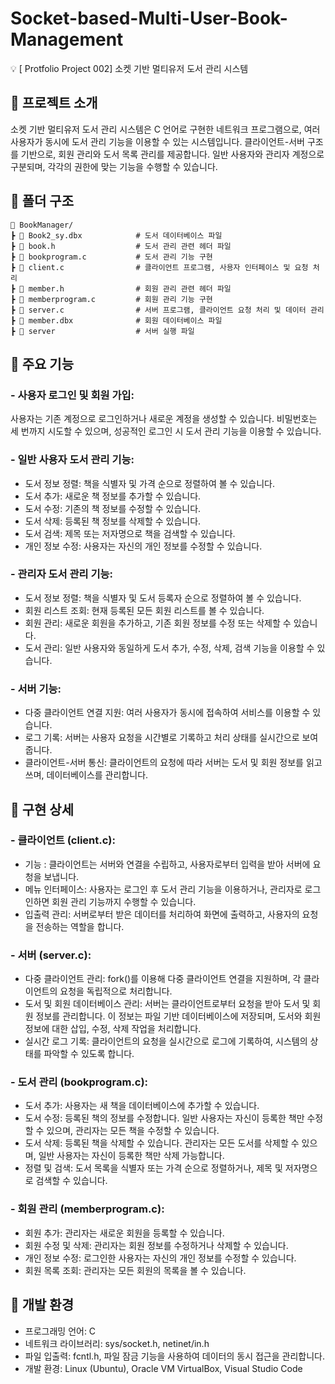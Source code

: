 # Socket-based-Multi-User-Book-Management
💡 [ Protfolio Project 002] 소켓 기반 멀티유저 도서 관리 시스템

## 📌 프로젝트 소개
소켓 기반 멀티유저 도서 관리 시스템은 C 언어로 구현한 네트워크 프로그램으로, 여러 사용자가 동시에 도서 관리 기능을 이용할 수 있는 시스템입니다. 클라이언트-서버 구조를 기반으로, 회원 관리와 도서 목록 관리를 제공합니다. 일반 사용자와 관리자 계정으로 구분되며, 각각의 권한에 맞는 기능을 수행할 수 있습니다.  

## 📌 폴더 구조
    📂 BookManager/
    ┣ 📜 Book2_sy.dbx            # 도서 데이터베이스 파일
    ┣ 📜 book.h                  # 도서 관리 관련 헤더 파일
    ┣ 📜 bookprogram.c           # 도서 관리 기능 구현
    ┣ 📜 client.c                # 클라이언트 프로그램, 사용자 인터페이스 및 요청 처리
    ┣ 📜 member.h                # 회원 관리 관련 헤더 파일
    ┣ 📜 memberprogram.c         # 회원 관리 기능 구현 
    ┣ 📜 server.c                # 서버 프로그램, 클라이언트 요청 처리 및 데이터 관리
    ┣ 📜 member.dbx              # 회원 데이터베이스 파일
    ┣ 📜 server                  # 서버 실행 파일

## 📌 주요 기능
### - 사용자 로그인 및 회원 가입:
사용자는 기존 계정으로 로그인하거나 새로운 계정을 생성할 수 있습니다. 비밀번호는 세 번까지 시도할 수 있으며, 성공적인 로그인 시 도서 관리 기능을 이용할 수 있습니다.  

### - 일반 사용자 도서 관리 기능:
- 도서 정보 정렬: 책을 식별자 및 가격 순으로 정렬하여 볼 수 있습니다.  
- 도서 추가: 새로운 책 정보를 추가할 수 있습니다.  
- 도서 수정: 기존의 책 정보를 수정할 수 있습니다.  
- 도서 삭제: 등록된 책 정보를 삭제할 수 있습니다.  
- 도서 검색: 제목 또는 저자명으로 책을 검색할 수 있습니다.  
- 개인 정보 수정: 사용자는 자신의 개인 정보를 수정할 수 있습니다.  
  
### - 관리자 도서 관리 기능:
- 도서 정보 정렬: 책을 식별자 및 도서 등록자 순으로 정렬하여 볼 수 있습니다.  
- 회원 리스트 조회: 현재 등록된 모든 회원 리스트를 볼 수 있습니다.  
- 회원 관리: 새로운 회원을 추가하고, 기존 회원 정보를 수정 또는 삭제할 수 있습니다.  
- 도서 관리: 일반 사용자와 동일하게 도서 추가, 수정, 삭제, 검색 기능을 이용할 수 있습니다.  
  
### - 서버 기능:
- 다중 클라이언트 연결 지원: 여러 사용자가 동시에 접속하여 서비스를 이용할 수 있습니다.  
- 로그 기록: 서버는 사용자 요청을 시간별로 기록하고 처리 상태를 실시간으로 보여줍니다.  
- 클라이언트-서버 통신: 클라이언트의 요청에 따라 서버는 도서 및 회원 정보를 읽고 쓰며, 데이터베이스를 관리합니다.  

## 📌 구현 상세
### - 클라이언트 (client.c):
- 기능 : 클라이언트는 서버와 연결을 수립하고, 사용자로부터 입력을 받아 서버에 요청을 보냅니다.
- 메뉴 인터페이스: 사용자는 로그인 후 도서 관리 기능을 이용하거나, 관리자로 로그인하면 회원 관리 기능까지 수행할 수 있습니다.  
- 입출력 관리: 서버로부터 받은 데이터를 처리하여 화면에 출력하고, 사용자의 요청을 전송하는 역할을 합니다.  

### - 서버 (server.c):
- 다중 클라이언트 관리: fork()를 이용해 다중 클라이언트 연결을 지원하며, 각 클라이언트의 요청을 독립적으로 처리합니다.  
- 도서 및 회원 데이터베이스 관리: 서버는 클라이언트로부터 요청을 받아 도서 및 회원 정보를 관리합니다. 이 정보는 파일 기반 데이터베이스에 저장되며, 도서와 회원 정보에 대한 삽입, 수정, 삭제 작업을 처리합니다.  
- 실시간 로그 기록: 클라이언트의 요청을 실시간으로 로그에 기록하여, 시스템의 상태를 파악할 수 있도록 합니다.  

### - 도서 관리 (bookprogram.c):
- 도서 추가: 사용자는 새 책을 데이터베이스에 추가할 수 있습니다.
- 도서 수정: 등록된 책의 정보를 수정합니다. 일반 사용자는 자신이 등록한 책만 수정할 수 있으며, 관리자는 모든 책을 수정할 수 있습니다.  
- 도서 삭제: 등록된 책을 삭제할 수 있습니다. 관리자는 모든 도서를 삭제할 수 있으며, 일반 사용자는 자신이 등록한 책만 삭제 가능합니다.  
- 정렬 및 검색: 도서 목록을 식별자 또는 가격 순으로 정렬하거나, 제목 및 저자명으로 검색할 수 있습니다.  

### - 회원 관리 (memberprogram.c):
- 회원 추가: 관리자는 새로운 회원을 등록할 수 있습니다.  
- 회원 수정 및 삭제: 관리자는 회원 정보를 수정하거나 삭제할 수 있습니다.  
- 개인 정보 수정: 로그인한 사용자는 자신의 개인 정보를 수정할 수 있습니다.  
- 회원 목록 조회: 관리자는 모든 회원의 목록을 볼 수 있습니다.  

## 📌 개발 환경
- 프로그래밍 언어: C  
- 네트워크 라이브러리: sys/socket.h, netinet/in.h  
- 파일 입출력: fcntl.h, 파일 잠금 기능을 사용하여 데이터의 동시 접근을 관리합니다.  
- 개발 환경: Linux (Ubuntu), Oracle VM VirtualBox, Visual Studio Code
  
